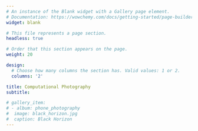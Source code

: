 ```yaml
---
# An instance of the Blank widget with a Gallery page element.
# Documentation: https://wowchemy.com/docs/getting-started/page-builder/
widget: blank

# This file represents a page section.
headless: true

# Order that this section appears on the page.
weight: 20

design:
  # Choose how many columns the section has. Valid values: 1 or 2.
  columns: '2'

title: Computational Photography
subtitle:

# gallery_item:
# - album: phone_photography
#  image: black_horizon.jpg
#  caption: Black Horizon
---
```

<!--
{{< phone_photography >}}
-->
